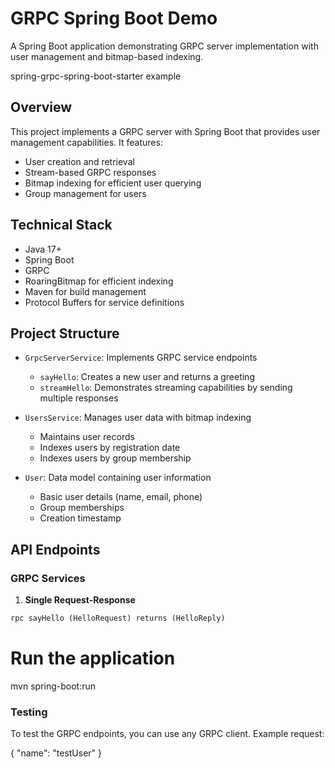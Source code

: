 # GRPC Spring Boot Demo

A Spring Boot application demonstrating GRPC server implementation with user management and bitmap-based indexing.

spring-grpc-spring-boot-starter example

## Overview

This project implements a GRPC server with Spring Boot that provides user management capabilities. It features:
- User creation and retrieval
- Stream-based GRPC responses
- Bitmap indexing for efficient user querying
- Group management for users

## Technical Stack

- Java 17+
- Spring Boot
- GRPC
- RoaringBitmap for efficient indexing
- Maven for build management
- Protocol Buffers for service definitions

## Project Structure

- `GrpcServerService`: Implements GRPC service endpoints
    - `sayHello`: Creates a new user and returns a greeting
    - `streamHello`: Demonstrates streaming capabilities by sending multiple responses

- `UsersService`: Manages user data with bitmap indexing
    - Maintains user records
    - Indexes users by registration date
    - Indexes users by group membership

- `User`: Data model containing user information
    - Basic user details (name, email, phone)
    - Group memberships
    - Creation timestamp

## API Endpoints

### GRPC Services

1. **Single Request-Response**
```protobuf
rpc sayHello (HelloRequest) returns (HelloReply)
```

# Run the application
mvn spring-boot:run

### Testing
To test the GRPC endpoints, you can use any GRPC client. Example request:

{
"name": "testUser"
}
